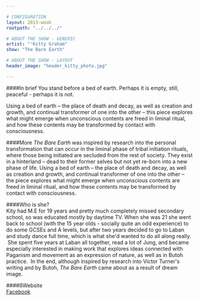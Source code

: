 ```yaml
---

# CONFIGURATION
layout: 2013-woah
rootpath: "../../../"

# ABOUT THE SHOW - GENERIC
artist: "'Kitty Graham"
show: "The Bare Earth"

# ABOUT THE SHOW - LAYOUT
header_image: "header_kitty_photo.jpg"

---
```

####In brief
You stand before a bed of earth. Perhaps it is empty, still, peaceful - perhaps it is not.    

Using a bed of earth – the place of death and decay, as well as creation and growth, and continual transformer of one into the other – this piece explores what might emerge when unconscious contents are freed in liminal ritual, and how these contents may be transformed by contact with consciousness.    

####More 
*The Bare Earth* was inspired by research into the personal transformation that can occur in the liminal phase of tribal initiation rituals, where those being initiated are secluded from the rest of society. They exist in a hinterland – dead to their former selves but not yet re-born into a new phase of life. Using a bed of earth – the place of death and decay, as well as creation and growth, and continual transformer of one into the other – the piece explores what might emerge when unconscious contents are freed in liminal ritual, and how these contents may be transformed by contact with consciousness.    

####Who is she?    
Kity had M.E for 19 years and pretty much completely missed secondary school, so was educated mostly by daytime TV. When she was 21 she went back to school (with the 15 year olds - socially quite an odd experience) to do some GCSEs and A levels, but after two years  decided to go to Laban and study dance full time, which is what she'd wanted to do all along really.  She spent five years at Laban all together, read a lot of Jung, and became especially interested in making work that explores ideas connected with Paganism and movement as an expression of nature, as well as in Butoh practice.  In the end, although inspired by research into Victor Turner's writing and by Butoh, *The Bare Earth* came about as a result of dream image.    

####ßWebsite    
[Facebook](http://www.facebook.com/kittyj.graham)    
  